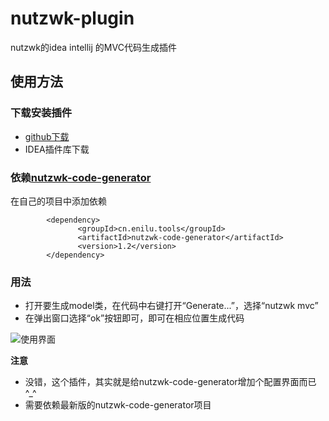# nutzwk-plugin

nutzwk的idea intellij 的MVC代码生成插件

## 使用方法

### 下载安装插件

- [github下载](nutzwk-plugin.jar)
- IDEA插件库下载

### 依赖[nutzwk-code-generator](https://github.com/enilu/nutzwk-code-generator)

在自己的项目中添加依赖

```
        <dependency>
               <groupId>cn.enilu.tools</groupId>
               <artifactId>nutzwk-code-generator</artifactId>
               <version>1.2</version>
        </dependency>
```    

### 用法

- 打开要生成model类，在代码中右键打开“Generate...”，选择“nutzwk mvc”
- 在弹出窗口选择“ok”按钮即可，即可在相应位置生成代码

![使用界面](ui.png)

**注意**

- 没错，这个插件，其实就是给nutzwk-code-generator增加个配置界面而已^_^
- 需要依赖最新版的nutzwk-code-generator项目
